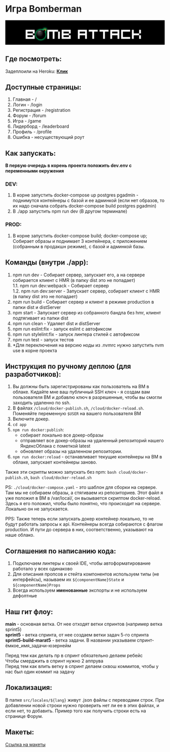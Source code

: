 # Игра Bomberman
![Logo](/logo.PNG)

## Где посмотреть:
Задеплоили на Heroku: [**Клик**](https://gamedev-ypraktikum.herokuapp.com/)

## Доступные страницы:
1. Главная - /
2. Логин - /login
3. Регистрация - /registration
4. Форум - /forum
5. Игра - /game
6. Лидерборд - /leaderboard
7. Профиль - /profile
8. Ошибка - несуществующий роут

## Как запускать:
**В первую очередь в корень проекта положить dev.env с переменными окружения**
### DEV:
1. В корне запустить docker-compose up postgres pgadmin - поднимутся контейнеры с базой и ее админкой (если нет образов, то их надо сначала собрать docker-compose build postgres pgadmin)
2. В ./app запустить npm run dev (В другом терминале)

### PROD:
1. В корне запустить docker-compose build; docker-compose up;  
Собирает образы и поднимает 3 контейнера, с приложением (собранным в продакшн режиме), с базой и админкой базы.

## Команды (внутри ./app):
1. npm run dev - Собирает сервер, запускает его, а на сервере собирается клиент с HMR (в папку dist это не попадает)  
    1.1. npm run dev:webpack - Собирает сервер  
    1.2. npm run dev:server - Запускает сервер, собирает клиент с HMR (в папку dist это не попадает)  
2. npm run build - Собирает сервер и клиент в режиме production в папки dist и distServer
3. npm start - Запускает сервер из собранного бандла без hmr, клиент подтягивает из папки dist
4. npm run clean - Удаляет dist и distServer
5. npm run eslint:fix - запуск eslint с автофиксом
6. npm run stylelint:fix - запуск линтера стилей с автофиксом
7. npm run test - запуск тестов
8. *Для переключения на версию ноды из .nvmrc нужно запустить nvm use в корне проекта

## Инструкция по ручному деплою (для разработчиков):

1. Вы должны быть зарегистрированы как пользователь на ВМ в облаке.
  Кидайте мне ваш публичный SSH ключ - я создам вам пользователя ВМ и добавлю ключ в разрешенные, чтобы вы смогли заходить удаленно по ssh.
2. В файлах `/cloud/docker-publish.sh`, `/cloud/docker-reload.sh`. Поменяйте переменную `$USER` на вашего пользователя ВМ
3. Включите докер.
4. `cd app`
5. `npm run docker:publish`:
    - собирает локально все докер-образы
    - отправляет все докер-образы на удаленный репозиторий нашего ЯндексОблака с пометкой latest
    - обновляет образы на удаленном репозитории.
6. `npm run docker:reload` - останавливает текущие контейнеры на ВМ в облаке, запускает контейнеры заново.

Также эти скрипты можно запускать без npm: `bash cloud/docker-publish.sh`, `bash cloud/docker-reload.sh`

PS: `./cloud/docker-compose.yaml` - это шаблон для сборки на сервере. Там мы не собираем образы, а стягиваем из репозиториев. Этот файл я уже положил в ВМ в /var/local/, он вызывается скриптом docker-reload. Здесь я его положил, чтобы было понятно, что происходит на сервере. Локально он не запускается.

PPS: Также теперь если запускать докер контейнер локально, то не будут работать запросы к api. Контейнеры всегда собираются с флагом production. И пути до сервера в них, соответственно, указывают на наше облако.

## Соглашения по написанию кода:
1. Подключаем линтеры к своей IDE, чтобы автоформатирование работало у всех одинаково
2. Для описания пропсов и стейта компонентов используем типы (не интерфейсы), называем их `${componentName}State` и `${componentName}Props`
3. Всегда используем **именованные** экспорты и не используем дефолтные

## Наш гит флоу:
**main** - основная ветка. От нее отходят ветки спринтов (например ветка sprint5)  
**sprint5** - ветка спринта, от нее создаем ветки задач 5-го спринта  
**sprint5-build-marat5** - ветка задачи. В названии указываем спринт-ёмкое_имя_задачи-юзернейм  

Перед тем как делать пр в спринт обязательно делаем ребейс  
Чтобы смерджить в спринт нужно 2 аппрува  
Перед тем как влить ветку в спринт делаем сквош коммитов, чтобы у нас был один коммит на задачу  

## Локализация:
В папке `src/locales/${lang}` живут .json файлы с переводами строк. При добавлении новой строки нужно проверить нет ли ее в этих файлах, и если нет, то добавить. Пример того как получить строки есть на странице Форум.


## Макеты:
[Ссылка на макеты](https://www.figma.com/file/l7ObcbZiqRjKX5IREhn4QF/%D0%9C%D0%B0%D0%BA%D0%B5%D1%82%D1%8B-%D1%81%D1%82%D1%80%D0%B0%D0%BD%D0%B8%D1%86-%D0%B4%D0%BB%D1%8F-%D0%B8%D0%B3%D1%80%D1%8B?node-id=0%3A1)
